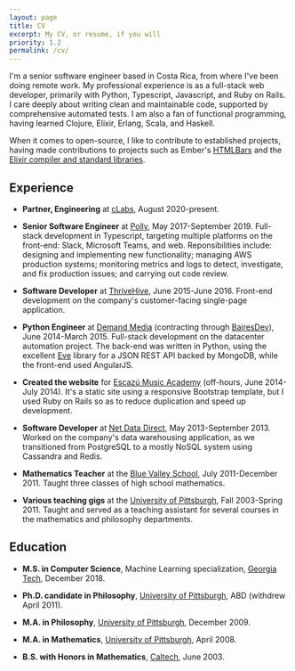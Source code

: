 ```yaml
---
layout: page
title: CV
excerpt: My CV, or resume, if you will
priority: 1.2
permalink: /cv/
---
```


I'm a senior software engineer based in Costa Rica, from where I've been doing remote work.  My professional experience is as
a full-stack web developer, primarily with Python, Typescript, Javascript, and Ruby on Rails.  I care deeply about writing
clean and maintainable code, supported by comprehensive automated tests.  I am also a fan of functional programming,
having learned Clojure, Elixir, Erlang, Scala, and Haskell. 
   
When it comes to open-source, I like to contribute to established projects, having made contributions to projects such
as Ember's [HTMLBars](http://github.com/tildeio/htmlbars) and the
[Elixir compiler and standard libraries](https://github.com/elixir-lang/elixir).
  
## Experience

* **Partner, Engineering** at [cLabs](https://celo.org), August 2020-present.

* **Senior Software Engineer** at [Polly](https://polly.ai), May 2017-September 2019.
Full-stack development in Typescript, targeting multiple platforms on the front-end: Slack, Microsoft Teams, and web.
Reponsibilities include:
designing and implementing new functionality;
managing AWS production systems;
monitoring metrics and logs to detect, investigate, and fix production issues;
and carrying out code review.


* **Software Developer** at [ThriveHive](http://thrivehive.com), June 2015-June 2016.  Front-end development
on the company's customer-facing single-page application.

* **Python Engineer** at [Demand Media](http://www.demandmedia.com) (contracting through 
[BairesDev](http://bairesdev.com)), June 2014-March 2015.  Full-stack development on the datacenter automation
project.  The back-end was written in Python, using the excellent [Eve](https://github.com/nicolaiarocci/eve) library
for a JSON REST API backed by MongoDB, while the front-end used AngularJS.

* **Created the website** for [Escazú Music Academy](http://www.escazumusic.com) (off-hours, June 2014-July 2014).  It's a static
site using a responsive Bootstrap template, but I used Ruby on Rails so as to reduce duplication and speed up 
development.

* **Software Developer** at [Net Data Direct](http://netdatadirect.com), May 2013-September 2013.  Worked on the 
company's data warehousing application, as we transitioned from PostgreSQL to a mostly NoSQL system using Cassandra and
Redis.

* **Mathematics Teacher** at the [Blue Valley School](http://www.bluevalley.ed.cr/), July 2011-December 2011.  Taught
three classes of high school mathematics.

* **Various teaching gigs** at the [University of Pittsburgh](https://www.pitt.edu), Fall 2003-Spring 2011.  Taught and served as a teaching
assistant for several courses in the mathematics and philosophy departments. 

## Education

* **M.S. in Computer Science**, Machine Learning specialization, [Georgia Tech](https://gatech.edu), December 2018.

* **Ph.D. candidate in Philosophy**, [University of Pittsburgh](https://www.pitt.edu), ABD (withdrew April 2011).

* **M.A. in Philosophy**, [University of Pittsburgh](https://www.pitt.edu), December 2009.

* **M.A. in Mathematics**, [University of Pittsburgh](https://www.pitt.edu), April 2008.

* **B.S. with Honors in Mathematics**, [Caltech](https://www.caltech.edu), June 2003.
